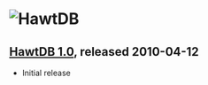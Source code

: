 ![HawtDB][logo]
===============

[logo]: http://hawtdb.fusesource.org/images/project-logo.png "HawtDB"


[HawtDB 1.0][1_0], released 2010-04-12
-------------------------------------------
[1_0]: http://hawtdb.fusesource.org/maven/1.0

* Initial release

